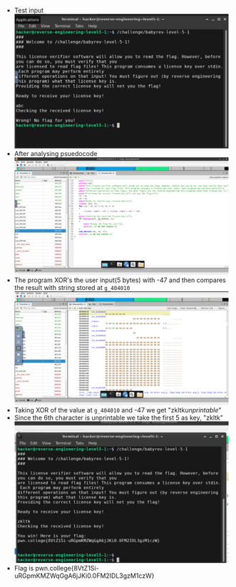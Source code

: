 
- Test input
![alt text](image-25.png)
- After analysing psuedocode
![alt text](image-26.png)
- The program XOR's the user input(5 bytes) with -47 and then compares the result with string stored at `g_404010`
![alt text](image-27.png)
- Taking XOR of the value at `g_404010` and -47 we get "zkltk*unprintable*"
- Since the 6th character is unprintable we take the first 5 as key, "zkltk"
![alt text](image-28.png)
- Flag is pwn.college{8VtZ1Si-uRGpmKMZWqGgA6jJKi0.0FM2IDL3gzM1czW}
